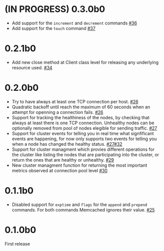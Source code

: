 (IN PROGRESS) 0.3.0b0
=====================
- Add support for the `increment` and `decrement` commands [#36](https://github.com/pfreixes/emcache/pull/36)
- Add support for the `touch` command [#37](https://github.com/pfreixes/emcache/pull/37)

0.2.1b0
=======
- Add new close method at Client class level for releasing any underlying resource used. [#34](https://github.com/pfreixes/emcache/pull/34)

0.2.0b0
=======
- Try to have always at least one TCP connection per host. [#26](https://github.com/pfreixes/emcache/pull/26)
- Quadratic backoff until reach the maximum of 60 seconds when an attempt for openning a connection
  fails. [#26](https://github.com/pfreixes/emcache/pull/26)
- Support for tracking the healthiness of the nodes, by checking that always at least there is
  one TCP connection. Unhealthy nodes can be optionally removed from pool of nodes elegible for sending
  traffic. [#27](https://github.com/pfreixes/emcache/pull/27)
- Support for cluster events for telling you in real time what signfificant events are happening,
  for now only supports two events for telling you when a node has changed the healthy status. [#27](https://github.com/pfreixes/emcache/pull/27)[#32](https://github.com/pfreixes/emcache/pull/32)
- Support for cluster managment which provies different operations for the cluster like listing the nodes
  that are participating into the cluster, or return the ones that are healthy or unhealthy. [#29](https://github.com/pfreixes/emcache/pull/29)
- New cluster managment function for returning the most important metrics observed at connection pool
  level [#30](https://github.com/pfreixes/emcache/pull/30)

0.1.1b0
=======
- Disabled support for `exptime` and `flags` for the `append` and `prepend` commands. For both commands
  Memcached ignores their value. [#25](https://github.com/pfreixes/emcache/pull/25)

0.1.0b0
=======
First release
